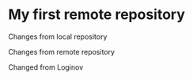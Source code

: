 # Мy first remote repository

Changes from local repository

Changes from remote repository

Changed from Loginov